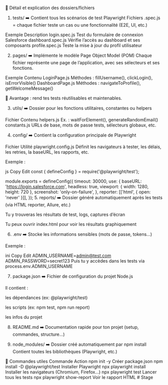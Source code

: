 📁 Détail et explication des dossiers/fichiers

1. tests/
   ➡️ Contient tous les scénarios de test Playwright
   Fichiers .spec.js = chaque fichier teste un cas ou une fonctionnalité (E2E, UI, etc.)

Exemple Description
login.spec.js Test du formulaire de connexion Salesforce
dashboard.spec.js Vérifie l’accès au dashboard et ses composants
profile.spec.js Teste la mise à jour du profil utilisateur

2. pages/
   ➡️ Implémente le modèle Page Object Model (POM)
   Chaque fichier représente une page de l’application, avec ses sélecteurs et ses fonctions.

Exemple Contenu
LoginPage.js Méthodes : fillUsername(), clickLogin(), isErrorVisible()
DashboardPage.js Méthodes : navigateToProfile(), getWelcomeMessage()

📌 Avantage : rend tes tests réutilisables et maintenables.

3. utils/
   ➡️ Dossier pour les fonctions utilitaires, constantes ou helpers

Fichier Contenu
helpers.js Ex. : waitForElement(), generateRandomEmail()
constants.js URLs de base, mots de passe tests, sélecteurs globaux, etc.

4. config/
   ➡️ Contient la configuration principale de Playwright

Fichier Utilité
playwright.config.js Définit les navigateurs à tester, les délais, les retries, la baseURL, les rapports, etc.

Exemple :

js
Copy
Edit
const { defineConfig } = require('@playwright/test');

module.exports = defineConfig({
timeout: 30000,
use: {
baseURL: 'https://login.salesforce.com',
headless: true,
viewport: { width: 1280, height: 720 },
screenshot: 'only-on-failure',
},
reporter: [['html', { open: 'never' }]],
}); 5. reports/
➡️ Dossier généré automatiquement après les tests (via HTML reporter, Allure, etc.)

Tu y trouveras les résultats de test, logs, captures d’écran

Tu peux ouvrir index.html pour voir les résultats graphiquement

6. .env
   ➡️ Stocke les informations sensibles (mots de passe, tokens...)

Exemple :

ini
Copy
Edit
ADMIN_USERNAME=admin@test.com
ADMIN_PASSWORD=secret123
Puis tu y accèdes dans les tests via process.env.ADMIN_USERNAME

7. package.json
   ➡️ Fichier de configuration du projet Node.js

Il contient :

les dépendances (ex: @playwright/test)

les scripts (ex: npm test, npm run report)

les infos du projet

8. README.md
   ➡️ Documentation rapide pour ton projet (setup, commandes, structure...)

9. node_modules/
   ➡️ Dossier créé automatiquement par npm install
   Contient toutes les bibliothèques (Playwright, etc.)

🚀 Commandes utiles
Commande Action
npm init -y Créer package.json
npm install -D @playwright/test Installer Playwright
npx playwright install Installer les navigateurs (Chromium, Firefox...)
npx playwright test Lancer tous les tests
npx playwright show-report Voir le rapport HTML
#   S t a g e  
 